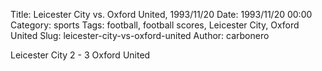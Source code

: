 Title: Leicester City vs. Oxford United, 1993/11/20
Date: 1993/11/20 00:00
Category: sports
Tags: football, football scores, Leicester City, Oxford United
Slug: leicester-city-vs-oxford-united
Author: carbonero


Leicester City 2 - 3 Oxford United
